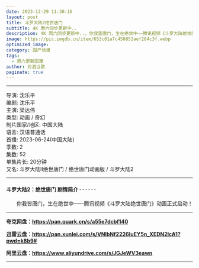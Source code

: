 ```yaml
---
date: 2023-12-29 11:30:16
layout: post
title: 斗罗大陆2绝世唐门
subtitle: 4K 周六同步更新中..
description: 4K 周六同步更新中..。你我皆唐门，生在绝世中——腾讯视频《斗罗大陆绝世唐门》动画正式启动...
image: https://pic.imgdb.cn/item/653c01a7c458853aef284c3f.webp
optimized_image: 
category: 国产动漫
tags:
  - 周六更新国漫
author: 对酒当歌
paginate: true
---
```


---

导演: 沈乐平  
编剧: 沈乐平  
主演: 梁达伟  
类型: 动画 / 奇幻  
制片国家/地区: 中国大陆  
语言: 汉语普通话  
首播: 2023-06-24(中国大陆)  
季数: 2  
集数: 52  
单集片长: 20分钟  
又名: 斗罗大陆Ⅱ绝世唐门 / 绝世唐门动画版 / 斗罗大陆2  

---

#### 斗罗大陆2：绝世唐门 剧情简介 · · · · · ·

　　你我皆唐门，生在绝世中——腾讯视频《斗罗大陆绝世唐门》动画正式启动！  

---

**夸克网盘：<https://pan.quark.cn/s/a55e7dcbf140>**

**迅雷云盘：<https://pan.xunlei.com/s/VNlbNf2226IuEY5n_XEDN2lcA1?pwd=k8b9#>**

**阿里云盘：<https://www.aliyundrive.com/s/JGJeWV3eawn>**

---
